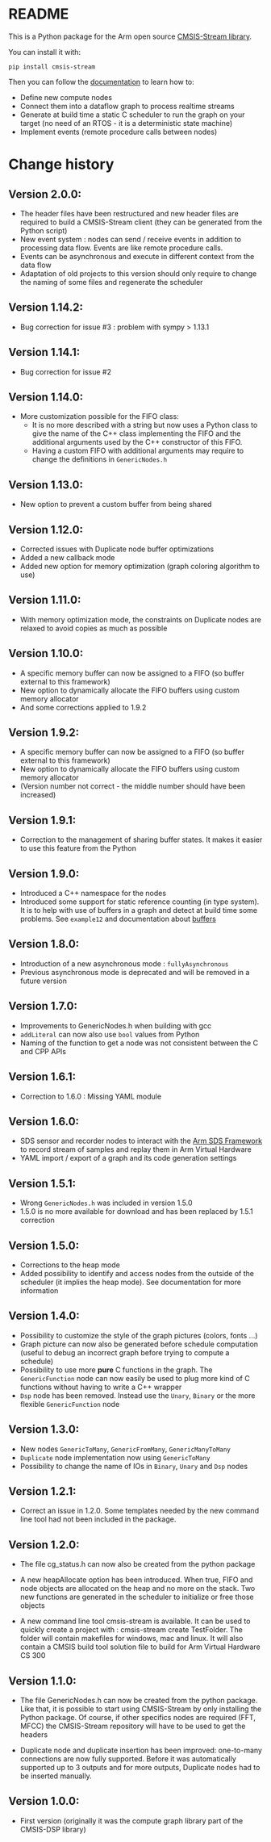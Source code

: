 # README

This is a Python package for the Arm open source [CMSIS-Stream library](https://github.com/ARM-software/CMSIS-Stream).

You can install it with:

`pip install cmsis-stream`

Then you can follow the [documentation](https://github.com/ARM-software/CMSIS-Stream) to learn how to:

* Define new compute nodes
* Connect them into a dataflow graph to process realtime streams
* Generate at build time a static C scheduler to run the graph on your target (no need of an RTOS - it is a deterministic state machine)
* Implement events (remote procedure calls between nodes)

# Change history

## Version 2.0.0:
* The header files have been restructured and new header files are required to build a CMSIS-Stream client (they can be generated from the Python script)
* New event system : nodes can send / receive events in addition to processing data flow. Events are like remote procedure calls.
* Events can be asynchronous and execute in different context from the data flow
* Adaptation of old projects to this version should only require to change the naming of some files and regenerate the scheduler

## Version 1.14.2:
* Bug correction for issue #3 : problem with sympy > 1.13.1

## Version 1.14.1:
* Bug correction for issue #2

## Version 1.14.0:

* More customization possible for the FIFO class:
  * It is no more described with a string but now uses a Python class to give the name of the C++ class implementing the FIFO and the additional arguments used by the C++ constructor of this FIFO.
  * Having a custom FIFO with additional arguments may require to change the definitions in `GenericNodes.h`

## Version 1.13.0:

* New option to prevent a custom buffer from being shared

## Version 1.12.0:

* Corrected issues with Duplicate node buffer optimizations
* Added a new callback mode
* Added new option for memory optimization (graph coloring algorithm to use)

## Version 1.11.0:

* With memory optimization mode, the constraints on Duplicate nodes are relaxed to avoid copies as much as possible

## Version 1.10.0:

* A specific memory buffer can now be assigned to a FIFO (so buffer external to this framework)
* New option to dynamically allocate the FIFO buffers using custom memory allocator
* And some corrections applied to 1.9.2

## Version 1.9.2:

* A specific memory buffer can now be assigned to a FIFO (so buffer external to this framework)
* New option to dynamically allocate the FIFO buffers using custom memory allocator
* (Version number not correct - the middle number should have been increased)

## Version 1.9.1:

* Correction to the management of sharing buffer states. It makes it easier to use this feature from the Python

## Version 1.9.0:

* Introduced a C++ namespace for the nodes
* Introduced some support for static reference counting (in type system). It is to help with use of buffers in a graph and detect at build time some problems. See `example12` and documentation about [buffers](../Documentation/Buffer.md)

## Version 1.8.0:

* Introduction of a new asynchronous mode : `fullyAsynchronous`
* Previous asynchronous mode is deprecated and will be removed in a future version

## Version 1.7.0:

* Improvements to GenericNodes.h when building with gcc
* `addLiteral` can now also use `bool` values from Python
* Naming of the function to get a node was not consistent between the C and CPP APIs

## Version 1.6.1:

* Correction to 1.6.0 : Missing YAML module 

## Version 1.6.0:

* SDS sensor and recorder nodes to interact with the [Arm SDS Framework](https://github.com/ARM-software/SDS-Framework/tree/main) to record stream of samples and replay them in Arm Virtual Hardware
* YAML import / export of a graph and its code generation settings

## Version 1.5.1:

* Wrong `GenericNodes.h` was included in version 1.5.0
* 1.5.0 is no more available for download and has been replaced by 1.5.1 correction

## Version 1.5.0:

* Corrections to the heap mode
* Added possibility to identify and access nodes from the outside of the scheduler (it implies the heap mode). See documentation for more information

## Version 1.4.0:

* Possibility to customize the style of the graph pictures (colors, fonts ...)
* Graph picture can now also be generated before schedule computation (useful to debug an incorrect graph before trying to compute a schedule)
* Possibility to use more **pure** C functions in the graph. The `GenericFunction` node can now easily be used to plug more kind of C functions without having to write a C++ wrapper
* `Dsp` node has been removed. Instead use the `Unary`, `Binary` or the more flexible `GenericFunction` node

## Version 1.3.0:

* New nodes `GenericToMany`, `GenericFromMany`, `GenericManyToMany`
* `Duplicate` node implementation now using `GenericToMany`
* Possibility to change the name of IOs in `Binary`, `Unary` and `Dsp` nodes

## Version 1.2.1:

* Correct an issue in 1.2.0. Some templates needed
by the new command line tool had not been included in the
package.

## Version 1.2.0:

* The file cg_status.h can now also be created from
the python package

* A new heapAllocate option has been introduced. When true,
FIFO and node objects are allocated on the heap and no more
on the stack. Two new functions are generated in the scheduler to initialize or free those objects

* A new command line tool cmsis-stream is available. It can be used to quickly create a project with : cmsis-stream create TestFolder. The folder will contain makefiles for windows, mac and linux. It will also contain a CMSIS build tool solution file to build for Arm Virtual Hardware CS 300

## Version 1.1.0:

* The file GenericNodes.h can now be created from the
python package. Like that, it is possible to start using
CMSIS-Stream by only installing the Python package.
Of course, if other specifics nodes are required (FFT, MFCC) the CMSIS-Stream repository will have to be used to get the headers

* Duplicate node and duplicate insertion has been improved: one-to-many connections are now fully supported. Before it was automatically supported up to 3 outputs and for more outputs, Duplicate nodes had to be inserted manually.


## Version 1.0.0:

* First version (originally it was the compute graph library part of the CMSIS-DSP library)
